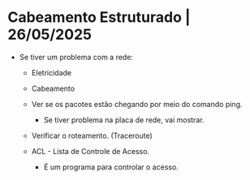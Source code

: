 # Cabeamento Estruturado | 26/05/2025

- Se tiver um problema com a rede:
  - Eletricidade
  - Cabeamento
  - Ver se os pacotes estão chegando por meio do comando ping.
    - Se tiver problema na placa de rede, vai mostrar.
  - Verificar o roteamento. (Traceroute)

  - ACL - Lista de Controle de Acesso.
    - É um programa para controlar o acesso.
